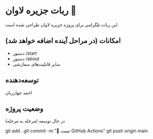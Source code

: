 # ربات جزیره لاوان 🌴

این ربات تلگرامی برای پروژه جزیره لاوان طراحی شده است.

## امکانات (در مراحل آینده اضافه خواهد شد)
- دستور /start
- دستور /about
- سایر قابلیت‌های سفارشی

## توسعه‌دهنده
احمد چهارزبان

## وضعیت پروژه
در حال توسعه (مرحله به مرحله)

git add .
git commit -m "🧪 تست GitHub Actions"
git push origin main
